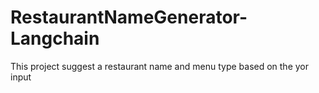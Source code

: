 # RestaurantNameGenerator-Langchain

This project suggest a restaurant name and menu type based on the yor input
